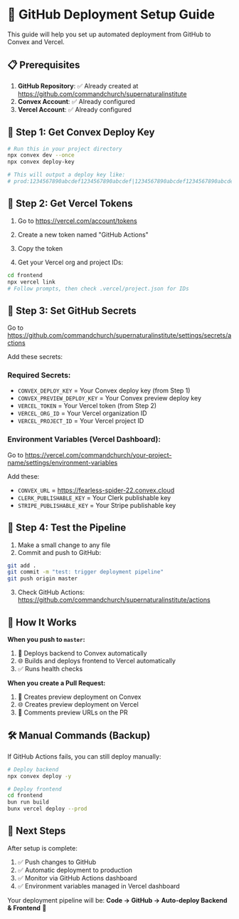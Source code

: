 # 🚀 GitHub Deployment Setup Guide

This guide will help you set up automated deployment from GitHub to Convex and Vercel.

## 📋 **Prerequisites**

1. **GitHub Repository**: ✅ Already created at https://github.com/commandchurch/supernaturalinstitute
2. **Convex Account**: ✅ Already configured
3. **Vercel Account**: ✅ Already configured

## 🔧 **Step 1: Get Convex Deploy Key**

```bash
# Run this in your project directory
npx convex dev --once
npx convex deploy-key

# This will output a deploy key like: 
# prod:1234567890abcdef1234567890abcdef|1234567890abcdef1234567890abcdef1234567890abcdef1234567890abcdef
```

## 🔧 **Step 2: Get Vercel Tokens**

1. Go to https://vercel.com/account/tokens
2. Create a new token named "GitHub Actions"
3. Copy the token

4. Get your Vercel org and project IDs:
```bash
cd frontend
npx vercel link
# Follow prompts, then check .vercel/project.json for IDs
```

## 🔧 **Step 3: Set GitHub Secrets**

Go to https://github.com/commandchurch/supernaturalinstitute/settings/secrets/actions

Add these secrets:

### **Required Secrets:**
- `CONVEX_DEPLOY_KEY` = Your Convex deploy key (from Step 1)
- `CONVEX_PREVIEW_DEPLOY_KEY` = Your Convex preview deploy key 
- `VERCEL_TOKEN` = Your Vercel token (from Step 2)
- `VERCEL_ORG_ID` = Your Vercel organization ID
- `VERCEL_PROJECT_ID` = Your Vercel project ID

### **Environment Variables (Vercel Dashboard):**
Go to https://vercel.com/commandchurch/your-project-name/settings/environment-variables

Add these:
- `CONVEX_URL` = https://fearless-spider-22.convex.cloud
- `CLERK_PUBLISHABLE_KEY` = Your Clerk publishable key
- `STRIPE_PUBLISHABLE_KEY` = Your Stripe publishable key

## 🚀 **Step 4: Test the Pipeline**

1. Make a small change to any file
2. Commit and push to GitHub:
```bash
git add .
git commit -m "test: trigger deployment pipeline"
git push origin master
```

3. Check GitHub Actions: https://github.com/commandchurch/supernaturalinstitute/actions

## 🔄 **How It Works**

**When you push to `master`:**
1. 🔧 Deploys backend to Convex automatically
2. 🌐 Builds and deploys frontend to Vercel automatically  
3. ✅ Runs health checks

**When you create a Pull Request:**
1. 🔧 Creates preview deployment on Convex
2. 🌐 Creates preview deployment on Vercel
3. 💬 Comments preview URLs on the PR

## 🛠️ **Manual Commands (Backup)**

If GitHub Actions fails, you can still deploy manually:

```bash
# Deploy backend
npx convex deploy -y

# Deploy frontend  
cd frontend
bun run build
bunx vercel deploy --prod
```

## 🎯 **Next Steps**

After setup is complete:
1. ✅ Push changes to GitHub
2. ✅ Automatic deployment to production
3. ✅ Monitor via GitHub Actions dashboard
4. ✅ Environment variables managed in Vercel dashboard

Your deployment pipeline will be: **Code → GitHub → Auto-deploy Backend & Frontend** 🚀
